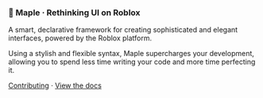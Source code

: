 <!--
  Ensure the logo has been completed and affixed to the top of the README.md document within ~1 week, preparing for alpha release.
  Include information on what makes Maple a superior choice - what is unique about Maple compared to e.g. Roact?
-->

<h3>
  🍁 Maple · Rethinking UI on Roblox
</h3>

<p>
  A smart, declarative framework for creating sophisticated and elegant interfaces, powered by the Roblox platform. <br /> 

  Using a stylish and flexible syntax, Maple supercharges your development, allowing you to spend less time writing your code and more time perfecting it. <br />

  <a href="https://github.com/mobiusdevs/maple-design/pulls">Contributing</a> · <a href="https://mobiusdevs.github.io/maple">View the docs</a>
</p>
